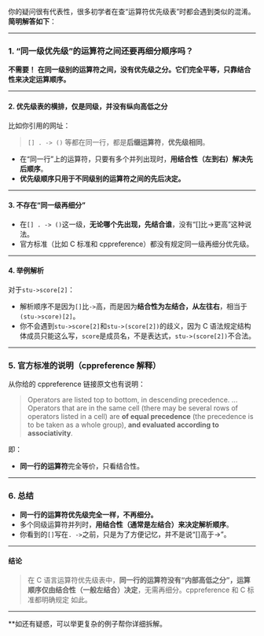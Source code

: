 你的疑问很有代表性，很多初学者在查“运算符优先级表”时都会遇到类似的混淆。**简明解答如下**：

---

### 1. “同一级优先级”的运算符之间还要再细分顺序吗？

**不需要！** **在同一级别的运算符之间，没有优先级之分。它们完全平等，只靠结合性来决定运算顺序。**

---

#### 2. 优先级表的横排，仅是同级，并没有纵向高低之分

比如你引用的网址：

> `[] . -> ()` 等都在同一行，都是**后缀运算符**，**优先级相同**。

- 在“同一行”上的运算符，只要有多个并列出现时，**用结合性（左到右）解决先后顺序**。
- **优先级顺序只用于不同级别的运算符之间的先后决定。**

---

#### 3. 不存在“同一级再细分”

- 在`[] . -> ()`这一级，**无论哪个先出现，先结合谁**，没有“\[]比->更高”这种说法。
- 官方标准（比如 C 标准和 cppreference）都没有规定同一级再细分优先级。

---

#### 4. 举例解析

对于`stu->score[2]`：

- 解析顺序不是因为`[]`比`->`高，而是因为**结合性为左结合，从左往右**，相当于`(stu->score)[2]`。
- 你不会遇到`stu->score[2]`和`stu->(score[2])`的歧义，因为 C 语法规定结构体成员只能这么写，`score`是成员名，不是表达式，`stu->(score[2])`不合法。

---

### 5. 官方标准的说明（cppreference 解释）

从你给的 cppreference 链接原文也有说明：

> Operators are listed top to bottom, in descending precedence. ... Operators that are in the same cell (there may be several rows of operators listed
> in a cell) are **of equal precedence** (the precedence is to be taken as a whole group), **and evaluated according to associativity**.

即：

- **同一行的运算符**完全等价，只看结合性。

---

### 6. 总结

- **同一行的运算符优先级完全一样，不再细分。**
- 多个同级运算符并列时，**用结合性（通常是左结合）来决定解析顺序**。
- 你看到的`[]`写在`. ->`之前，只是为了方便记忆，并不是说“\[]高于->”。

---

#### 结论

> 在 C 语言运算符优先级表中，**同一行的运算符没有“内部高低之分”，运算顺序仅由结合性（一般左结合）决定**，无需再细分。cppreference 和 C 标准都明确规定
> 如此。

---

\*\*如还有疑惑，可以举更复杂的例子帮你详细拆解。
